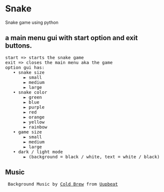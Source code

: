 # Snake
Snake game using python
 
a main menu gui with start option and exit buttons.
---
<pre>
start => starts the snake game
exit => closes the main menu aka the game
option gui has:
   • snake size
       ► small
       ► medium
       ► large
   • snake color
       ► green
       ► blue
       ► purple
       ► red
       ► orange
       ► yellow
       ► rainbow
   • game size
       ► small
       ► medium
       ► large
   • dark / light mode 
       ► (background = black / white, text = white / black)
</pre>
Music
---
<pre>
 Background Music by <a href="https://uppbeat.io/t/ra/cold-brew">Cold Brew</a> from <a href="https://uupbeat.io">Uupbeat</a>
</pre>
